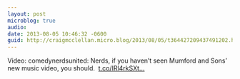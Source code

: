 ```yaml
---
layout: post
microblog: true
audio: 
date: 2013-08-05 10:46:32 -0600
guid: http://craigmcclellan.micro.blog/2013/08/05/t364427209437491202.html
---
```

Video: comedynerdsunited: Nerds, if you haven’t seen Mumford and Sons’ new music video, you should.  [t.co/IRl4rkSXt...](http://t.co/IRl4rkSXtn)
